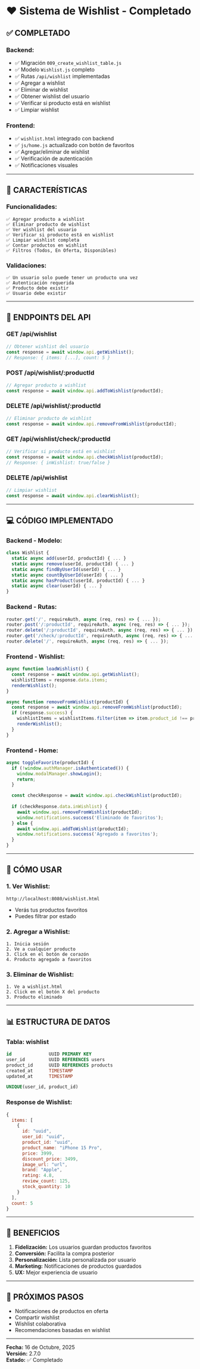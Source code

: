 # ❤️ Sistema de Wishlist - Completado

## ✅ **COMPLETADO**

### **Backend:**
- ✅ Migración `009_create_wishlist_table.js`
- ✅ Modelo `Wishlist.js` completo
- ✅ Rutas `/api/wishlist` implementadas
- ✅ Agregar a wishlist
- ✅ Eliminar de wishlist
- ✅ Obtener wishlist del usuario
- ✅ Verificar si producto está en wishlist
- ✅ Limpiar wishlist

### **Frontend:**
- ✅ `wishlist.html` integrado con backend
- ✅ `js/home.js` actualizado con botón de favoritos
- ✅ Agregar/eliminar de wishlist
- ✅ Verificación de autenticación
- ✅ Notificaciones visuales

---

## 🎨 **CARACTERÍSTICAS**

### **Funcionalidades:**
```
✅ Agregar producto a wishlist
✅ Eliminar producto de wishlist
✅ Ver wishlist del usuario
✅ Verificar si producto está en wishlist
✅ Limpiar wishlist completa
✅ Contar productos en wishlist
✅ Filtros (Todos, En Oferta, Disponibles)
```

### **Validaciones:**
```
✅ Un usuario solo puede tener un producto una vez
✅ Autenticación requerida
✅ Producto debe existir
✅ Usuario debe existir
```

---

## 🔧 **ENDPOINTS DEL API**

### **GET /api/wishlist**
```javascript
// Obtener wishlist del usuario
const response = await window.api.getWishlist();
// Response: { items: [...], count: 5 }
```

### **POST /api/wishlist/:productId**
```javascript
// Agregar producto a wishlist
const response = await window.api.addToWishlist(productId);
```

### **DELETE /api/wishlist/:productId**
```javascript
// Eliminar producto de wishlist
const response = await window.api.removeFromWishlist(productId);
```

### **GET /api/wishlist/check/:productId**
```javascript
// Verificar si producto está en wishlist
const response = await window.api.checkWishlist(productId);
// Response: { inWishlist: true/false }
```

### **DELETE /api/wishlist**
```javascript
// Limpiar wishlist
const response = await window.api.clearWishlist();
```

---

## 💻 **CÓDIGO IMPLEMENTADO**

### **Backend - Modelo:**
```javascript
class Wishlist {
  static async add(userId, productId) { ... }
  static async remove(userId, productId) { ... }
  static async findByUserId(userId) { ... }
  static async countByUserId(userId) { ... }
  static async hasProduct(userId, productId) { ... }
  static async clear(userId) { ... }
}
```

### **Backend - Rutas:**
```javascript
router.get('/', requireAuth, async (req, res) => { ... });
router.post('/:productId', requireAuth, async (req, res) => { ... });
router.delete('/:productId', requireAuth, async (req, res) => { ... });
router.get('/check/:productId', requireAuth, async (req, res) => { ... });
router.delete('/', requireAuth, async (req, res) => { ... });
```

### **Frontend - Wishlist:**
```javascript
async function loadWishlist() {
  const response = await window.api.getWishlist();
  wishlistItems = response.data.items;
  renderWishlist();
}

async function removeFromWishlist(productId) {
  const response = await window.api.removeFromWishlist(productId);
  if (response.success) {
    wishlistItems = wishlistItems.filter(item => item.product_id !== productId);
    renderWishlist();
  }
}
```

### **Frontend - Home:**
```javascript
async toggleFavorite(productId) {
  if (!window.authManager.isAuthenticated()) {
    window.modalManager.showLogin();
    return;
  }

  const checkResponse = await window.api.checkWishlist(productId);
  
  if (checkResponse.data.inWishlist) {
    await window.api.removeFromWishlist(productId);
    window.notifications.success('Eliminado de favoritos');
  } else {
    await window.api.addToWishlist(productId);
    window.notifications.success('Agregado a favoritos');
  }
}
```

---

## 🧪 **CÓMO USAR**

### **1. Ver Wishlist:**
```
http://localhost:8080/wishlist.html
```
- Verás tus productos favoritos
- Puedes filtrar por estado

### **2. Agregar a Wishlist:**
```
1. Inicia sesión
2. Ve a cualquier producto
3. Click en el botón de corazón
4. Producto agregado a favoritos
```

### **3. Eliminar de Wishlist:**
```
1. Ve a wishlist.html
2. Click en el botón X del producto
3. Producto eliminado
```

---

## 📊 **ESTRUCTURA DE DATOS**

### **Tabla: wishlist**
```sql
id              UUID PRIMARY KEY
user_id         UUID REFERENCES users
product_id      UUID REFERENCES products
created_at      TIMESTAMP
updated_at      TIMESTAMP

UNIQUE(user_id, product_id)
```

### **Response de Wishlist:**
```javascript
{
  items: [
    {
      id: "uuid",
      user_id: "uuid",
      product_id: "uuid",
      product_name: "iPhone 15 Pro",
      price: 3999,
      discount_price: 3499,
      image_url: "url",
      brand: "Apple",
      rating: 4.8,
      review_count: 125,
      stock_quantity: 10
    }
  ],
  count: 5
}
```

---

## 🎯 **BENEFICIOS**

1. **Fidelización:** Los usuarios guardan productos favoritos
2. **Conversión:** Facilita la compra posterior
3. **Personalización:** Lista personalizada por usuario
4. **Marketing:** Notificaciones de productos guardados
5. **UX:** Mejor experiencia de usuario

---

## 🚀 **PRÓXIMOS PASOS**

- Notificaciones de productos en oferta
- Compartir wishlist
- Wishlist colaborativa
- Recomendaciones basadas en wishlist

---

**Fecha:** 16 de Octubre, 2025  
**Versión:** 2.7.0  
**Estado:** ✅ Completado







